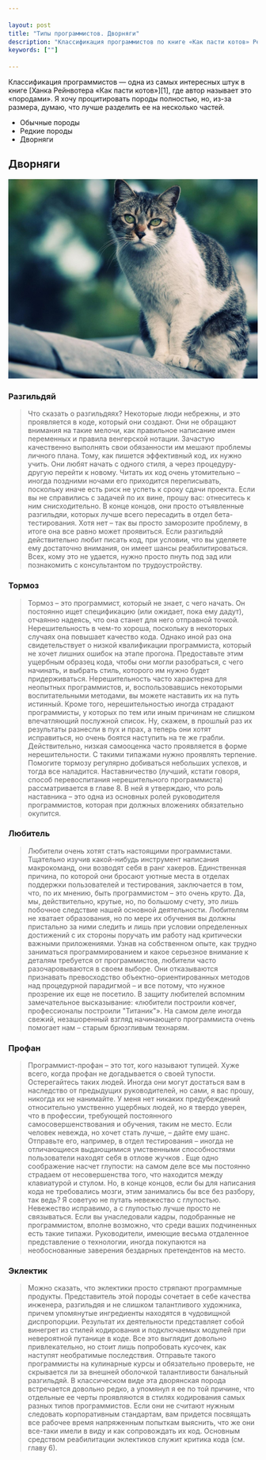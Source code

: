 ```yaml
---

layout: post
title: "Типы программистов. Дворняги"
description: "Классификация программистов по книге «Как пасти котов» Рейнвотера"
keywords: [""]

---
```


Классификация программистов — одна из самых интересных штук в книге
[Ханка Рейнвотера «Как пасти котов»][1], где автор называет это «породами».
Я хочу процитировать породы полностью, но, из-за размера, думаю, что лучше
разделить ее на несколько частей.

- Обычные породы
- Редкие породы
- Дворняги

## Дворняги

![](/assets/articles-assets/kot.jpg)

### Разгильдяй

> Что сказать о разгильдяях? Некоторые люди небрежны, и это проявляется в коде,
который они создают. Они не обращают внимания на такие мелочи, как правильное
написание имен переменных и правила венгерской нотации. Зачастую качественно
выполнять свои обязанности им мешают проблемы личного плана. Тому, как пишется
эффективный код, их нужно учить. Они любят начать с одного стиля, а через 
процедуру-другую перейти к новому. Читать их код очень утомительно – иногда 
поздними ночами его приходится переписывать, поскольку иначе есть риск не успеть
к сроку сдачи проекта. Если вы не справились с задачей по их вине, прошу вас: 
отнеситесь к ним снисходительно. В конце концов, они просто отъявленные 
разгильдяи, которых лучше всего пересадить в отдел бета-тестирования. Хотя нет –
так вы просто заморозите проблему, в итоге она все равно может проявиться. Если 
разгильдяй действительно любит писать код, при условии, что вы уделяете ему
достаточно внимания, он имеет шансы реабилитироваться. Всех, кому это
не удается, нужно просто пнуть под зад или познакомить с консультантом
по трудоустройству.


### Тормоз

> Тормоз – это программист, который не знает, с чего начать. Он постоянно ищет
спецификацию (или ожидает, пока ему дадут), отчаянно надеясь, что она станет для
него отправной точкой. Нерешительность в чем-то хороша, поскольку в некоторых
случаях она повышает качество кода. Однако иной раз она свидетельствует о низкой
квалификации программиста, который не хочет лишних ошибок на этапе прогона.
Предоставьте этим ущербным образец кода, чтобы они могли разобраться, с чего
начинать, и выбрать стиль, которого им нужно будет придерживаться.
Нерешительность часто характерна для неопытных программистов, и,
воспользовавшись некоторыми воспитательными методами, вы можете наставить их
на путь истинный. Кроме того, нерешительностью иногда страдают программисты,
у которых по тем или иным причинам не слишком впечатляющий послужной список.
Ну, скажем, в прошлый раз их результаты разнесли в пух и прах, а теперь они
хотят исправиться, но очень боятся наступить на те же грабли. Действительно,
низкая самооценка часто проявляется в форме нерешительности. С такими типажами
нужно проявлять терпение. Помогите тормозу регулярно добиваться небольших
успехов, и тогда все наладится. Наставничество (лучший, кстати говоря, способ
перевоспитания нерешительного программиста) рассматривается в главе 8. В ней я
утверждаю, что роль наставника – это одна из основных ролей руководителя
программистов, которая при должных вложениях обязательно окупится.


### Любитель

> Любители очень хотят стать настоящими программистами. Тщательно изучив
какой-нибудь инструмент написания макрокоманд, они возводят себя в ранг
хакеров. Единственная причина, по которой они бросают уютные места в отделах
поддержки пользователей и тестирования, заключается в том, что, по их мнению,
быть программистом – это очень круто. Да, мы, действительно, крутые, но,
по большому счету, это лишь побочное следствие нашей основной деятельности.
Любителям не хватает образования, но по мере их обучения вы должны пристально
за ними следить и лишь при условии определенных достижений с их стороны поручать
им работу над критически важными приложениями. Узнав на собственном опыте, как
трудно заниматься программированием и какое серьезное внимание к деталям
требуется от программистов, любители часто разочаровываются в своем выборе.
Они отказываются признавать превосходство объектно-ориентированных методов
над процедурной парадигмой – и все потому, что нужное прозрение их еще
не посетило. В защиту любителей вспомним замечательное высказывание: «любители
построили ковчег, профессионалы построили "Титаник"». На самом деле иногда
свежий, незашоренный взгляд начинающего программиста очень помогает нам –
старым брюзгливым технарям.


### Профан

> Программист-профан – это тот, кого называют тупицей. Хуже всего, когда профан
не догадывается о своей тупости. Остерегайтесь таких людей. Иногда они могут
достаться вам в наследство от предыдущих руководителей, но сами, я вас прошу,
никогда их не нанимайте. У меня нет никаких предубеждений относительно умственно
ущербных людей, но я твердо уверен, что в профессии, требующей постоянного
самосовершенствования и обучения, таким не место. Если человек невежда, но хочет
стать лучше, – дайте ему шанс. Отправьте его, например, в отдел тестирования –
иногда не отличающиеся выдающимися умственными способностями пользователи
находят себя в отлове жучков . Еще одно соображение насчет глупости: на самом
деле все мы постоянно страдаем от несовершенства того, что находится между
клавиатурой и стулом. Но, в конце концов, если бы для написания кода
не требовались мозги, этим занимались бы все без разбору, так ведь? Я советую
не путать невежество с глупостью. Невежество исправимо, а с глупостью лучше
просто не связываться. Если вы унаследовали кадры, подобранные не программистом,
вполне возможно, что среди ваших подчиненных есть такие типажи. Руководители,
имеющие весьма отдаленное представление о технологии, иногда покупаются
на необоснованные заверения бездарных претендентов на место.


### Эклектик

> Можно сказать, что эклектики просто стряпают программные продукты.
Представитель этой породы сочетает в себе качества инженера, разгильдяя и
не слишком талантливого художника, причем упомянутые ингредиенты находятся
в чудовищной диспропорции. Результат их деятельности представляет собой
винегрет из стилей кодирования и подключаемых модулей при невероятной путанице
в коде. Все это выглядит довольно привлекательно, но стоит лишь попробовать
кусочек, как наступят необратимые последствия. Отправьте такого программисты
на кулинарные курсы и обязательно проверьте, не скрывается ли за внешней
оболочкой талантливости банальный разгильдяй. В классическом виде эта дворянская
порода встречается довольно редко, а упомянул я ее по той причине, что
отдельные ее черты проявляются в стилях кодирования самых разных типов
программистов. Если они не считают нужным следовать корпоративным стандартам,
вам придется посвящать все рабочее время напряженным попыткам выяснить, что же
они все-таки имели в виду и как сопровождать их код. Основным средством
реабилитации эклектиков служит критика кода (см. главу 6).